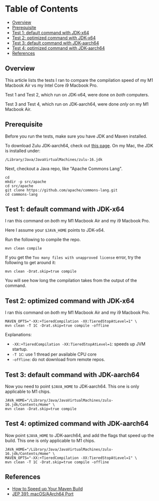 # Table of Contents
- [Overview](#overview)
- [Prerequisite](#prerequisite)
- [Test 1: default command with JDK-x64](#test-1-default-command-with-jdk-x64)
- [Test 2: optimized command with JDK-x64](#test-2-optimized-command-with-jdk-x64)
- [Test 3: default command with JDK-aarch64](#test-3-default-command-with-jdk-aarch64)
- [Test 4: optimized command with JDK-aarch64](#test-4-optimized-command-with-jdk-aarch64)
- [References](#references)

## Overview
This article lists the tests I ran to compare the compilation speed of my M1 Macbook Air vs my Intel Core i9 Macbook Pro.

Test 1 and Test 2, which run on JDK-x64, were done on _both_ computers.

Test 3 and Test 4, which run on JDK-aarch64, were done _only_ on my M1 Macbook Air.

## Prerequisite
Before you run the tests, make sure you have JDK and Maven installed.

To download Zulu JDK-aarch64, check out [this page](https://www.azul.com/downloads/zulu-community/?os=macos&architecture=arm-64-bit&package=jdk). On my Mac, the JDK is installed under:
```
/Library/Java/JavaVirtualMachines/zulu-16.jdk
```

Next, checkout a Java repo, like "Apache Commons Lang".
```
cd
mkdir -p src/apache
cd src/apache
git clone https://github.com/apache/commons-lang.git
cd commons-lang
```
## Test 1: default command with JDK-x64

I ran this command on _both_ my M1 Macbook Air and my i9 Macbook Pro.

Here I assume your `$JAVA_HOME` points to JDK-x64.

Run the following to compile the repo.
```
mvn clean compile
```

If you get the `Too many files with unapproved license` error, try the following to get around it:
```
mvn clean -Drat.skip=true compile
```

You will see how long the compilation takes from the output of the command.

## Test 2: optimized command with JDK-x64

I ran this command on _both_ my M1 Macbook Air and my i9 Macbook Pro.

```
MAVEN_OPTS="-XX:+TieredCompilation -XX:TieredStopAtLevel=1" \
mvn clean -T 1C -Drat.skip=true compile -offline
```

Explanations:
- `-XX:+TieredCompilation -XX:TieredStopAtLevel=1`: speeds up JVM startup.
- `-T 1C`: use 1 thread per available CPU core
- `-offline`: do not download from remote repos.

## Test 3: default command with JDK-aarch64

Now you need to point `$JAVA_HOME` to JDK-aarch64. This one is only applicable to M1 chips.

```
JAVA_HOME="/Library/Java/JavaVirtualMachines/zulu-16.jdk/Contents/Home" \
mvn clean -Drat.skip=true compile
```

## Test 4: optimized command with JDK-aarch64

Now point `$JAVA_HOME` to JDK-aarch64, and add the flags that speed up the build. This one is only applicable to M1 chips.
```
JAVA_HOME="/Library/Java/JavaVirtualMachines/zulu-16.jdk/Contents/Home" \
MAVEN_OPTS="-XX:+TieredCompilation -XX:TieredStopAtLevel=1" \
mvn clean -T 1C -Drat.skip=true compile -offline
```

## References
- [How to Speed up Your Maven Build](https://www.jrebel.com/blog/how-to-speed-up-your-maven-build)
- [JEP 391: macOS/AArch64 Port](https://bugs.openjdk.java.net/browse/JDK-8251280)
